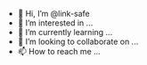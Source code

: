 - 👋 Hi, I’m @link-safe
- 👀 I’m interested in ...
- 🌱 I’m currently learning ...
- 💞️ I’m looking to collaborate on ...
- 📫 How to reach me ...

<!---
link-safe/link-safe is a ✨ special ✨ repository because its `README.md` (this file) appears on your GitHub profile.
You can click the Preview link to take a look at your changes.
--->
